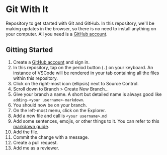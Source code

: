 # Git With It

Repository to get started with Git and GitHub. In this repository, we'll be making updates in the browser, so there is no need to install anything on your computer. All you need is a [GitHub account](https://github.com/signup).

## Gitting Started
1. Create a [GitHub account](https://github.com/signup) and sign in.
2. In this repository, tap on the period button (`.`) on your keyboard. An instance of VSCode will be rendered in your tab containing all the files within this repository.
3. Click on the right-most icon (ellipsis) next to Source Control.
4. Scroll down to Branch > Create New Branch...
5. Give your branch a name. A short but detailed name is always good like `adding-<your username>-markdown`.
6. You should now be on your branch.
7. On the left-most menu, click on the Explorer.
8. Add a new file and call is `<your username>.md`
9. Add some sentences, emojis, or other things to it. You can refer to this [markdown guide](https://guides.github.com/features/mastering-markdown/).
10. Add the file.
11. Commit the change with a message.
12. Create a pull request.
13. Add me as a reviewer.